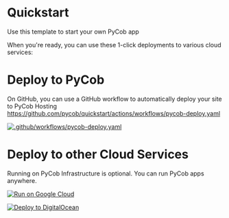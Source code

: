# Quickstart
Use this template to start your own PyCob app

When you're ready, you can use these 1-click deployments to various cloud services:


# Deploy to PyCob
On GitHub, you can use a GitHub workflow to automatically deploy your site to PyCob Hosting
https://github.com/pycob/quickstart/actions/workflows/pycob-deploy.yaml

[![.github/workflows/pycob-deploy.yaml](https://github.com/pycob/quickstart/actions/workflows/pycob-deploy.yaml/badge.svg)](https://github.com/pycob/quickstart/actions/workflows/pycob-deploy.yaml)

# Deploy to other Cloud Services
Running on PyCob Infrastructure is optional. You can run PyCob apps anywhere.

[![Run on Google Cloud](https://deploy.cloud.run/button.svg)](https://deploy.cloud.run)

[![Deploy to DigitalOcean](https://www.deploytodo.com/do-btn-blue.svg)](https://cloud.digitalocean.com/apps/new?repo=https://github.com/pycob/quickstart/tree/main)
